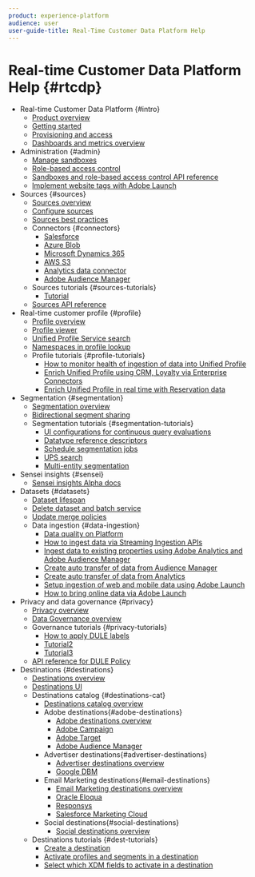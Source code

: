 ```yaml
---
product: experience-platform
audience: user
user-guide-title: Real-Time Customer Data Platform Help
---
```


# Real-time Customer Data Platform Help {#rtcdp}

* Real-time Customer Data Platform {#intro}
    * [Product overview](overview.md)
    * [Getting started](get-started.md)
    * [Provisioning and access](provisioning.md)
    * [Dashboards and metrics overview](home-page-dashboards.md)
* Administration {#admin}
    * [Manage sandboxes](administration/filename.md)
    * [Role-based access control](administration/filename.md)
    * [Sandboxes and role-based access control API reference](administration/filename.md)
    * [Implement website tags with Adobe Launch](administration/launch.md)
* Sources {#sources}
    * [Sources overview](sources/sources-overview.md)
    * [Configure sources](sources/filename.md)
    * [Sources best practices](sources/filename.md)
    * Connectors {#connectors}
        * [Salesforce](sources/connector-overviews/salesforce.md)
        * [Azure Blob](sources/connector-overviews/azure-blob.md)
        * [Microsoft Dynamics 365](sources/connector-overviews/microsoft-dynamics-365.md)
        * [AWS S3](sources/connector-overviews/amazon-s3.md)
        * [Analytics data connector](sources/connector-overviews/adobe-analytics.md)
        * [Adobe Audience Manager](sources/connector-overviews/adobe-audience-manager.md)
    * Sources tutorials {#sources-tutorials}
        * [Tutorial](sources/filename.md)
    * [Sources API reference](sources/filename.md)
* Real-time customer profile {#profile}
    * [Profile overview](profile/filename.md)
    * [Profile viewer](profile/filename.md)
    * [Unified Profile Service search](profile/filename.md)
    * [Namespaces in profile lookup](profile/filename.md)
    * Profile tutorials {#profile-tutorials}
        * [How to monitor health of ingestion of data into Unified Profile](profile/filename.md)
        * [Enrich Unified Profile using CRM, Loyalty via Enterprise Connectors](profile/filename.md)
        * [Enrich Unified Profile in real time with Reservation data ](profile/filename.md)
* Segmentation {#segmentation}
    * [Segmentation overview](segmentation/filename.md)
    * [Bidirectional segment sharing](segmentation/filename.md)
    * Segmentation tutorials {#segmentation-tutorials}
        * [UI configurations for continuous query evaluations](segmentation/filename.md)
        * [Datatype reference descriptors](segmentation/filename.md)
        * [Schedule segmentation jobs](segmentation/filename.md)
        * [UPS search](segmentation/filename.md)
        * [Multi-entity segmentation](segmentation/filename.md)
* Sensei insights {#sensei}
    * [Sensei insights Alpha docs](sensei-insights/filename.md)
* Datasets {#datasets}
    * [Dataset lifespan](datasets/filename.md)
    * [Delete dataset and batch service](datasets/filename.md)
    * [Update merge policies](datasets/filename.md)
    * Data ingestion {#data-ingestion}
        * [Data quality on Platform](datasets/filename.md)
        * [How to ingest data via Streaming Ingestion APIs](datasets/filename.md)
        * [Ingest data to existing properties using Adobe Analytics and Adobe Audience Manager](datasets/filename.md)
        * [Create auto transfer of data from Audience Manager](datasets/filename.md)
        * [Create auto transfer of data from Analytics](datasets/filename.md)
        * [Setup ingestion of web and mobile data using Adobe Launch](datasets/filename.md)
        * [How to bring online data via Adobe Launch](datasets/filename.md)
* Privacy and data governance {#privacy}
    * [Privacy overview](privacy/privacy-overview.md)
    * [Data Governance overview](privacy/filename.md)
    * Governance tutorials {#privacy-tutorials}
        * [How to apply DULE labels](privacy/filename.md)
        * [Tutorial2](privacy/filename.md)
        * [Tutorial3](privacy/filename.md)
    * [API reference for DULE Policy](privacy/filename.md)
* Destinations {#destinations}
    * [Destinations overview](destinations/destinations-overview.md)
    * [Destinations UI](destinations/destinations-ui.md)
    * Destinations catalog  {#destinations-cat}
        * [Destinations catalog overview](/help/rtcdp/destinations/destinations-catalog.md)
        * Adobe destinations{#adobe-destinations}
          * [Adobe destinations overview](destinations/destinations.md)
          * [Adobe Campaign](destinations/destinations.md)
          * [Adobe Target](destinations/destinations.md)
          * [Adobe Audience Manager](destinations/destinations.md)
        * Advertiser destinations{#advertiser-destinations}
          * [Advertiser destinations overview](destinations/destinations.md)
          * [Google DBM](destinations/destinations.md)
        * Email Marketing destinations{#email-destinations}
          * [Email Marketing destinations overview](destinations/destinations.md)
          * [Oracle Eloqua](destinations/destinations.md)
          * [Responsys](destinations/destinations.md)
          * [Salesforce Marketing Cloud](destinations/destinations.md)
        * Social destinations{#social-destinations}
          * [Social destinations overview](destinations/destinations.md)
    * Destinations tutorials {#dest-tutorials}
        * [Create a destination](destinations/destinations.md)
        * [Activate profiles and segments in a destination](destinations/destinations.md)
        * [Select which XDM fields to activate in a destination](destinations/destinations.md)

